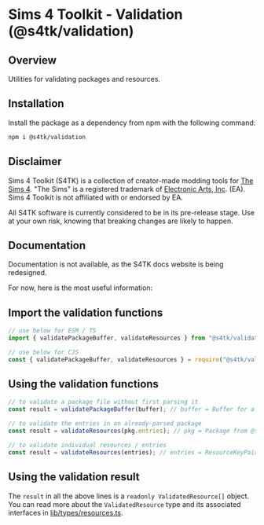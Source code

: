 # Sims 4 Toolkit - Validation (@s4tk/validation)

## Overview

Utilities for validating packages and resources.

## Installation

Install the package as a dependency from npm with the following command:

```sh
npm i @s4tk/validation
```

## Disclaimer

Sims 4 Toolkit (S4TK) is a collection of creator-made modding tools for [The Sims 4](https://www.ea.com/games/the-sims). "The Sims" is a registered trademark of [Electronic Arts, Inc](https://www.ea.com/). (EA). Sims 4 Toolkit is not affiliated with or endorsed by EA.

All S4TK software is currently considered to be in its pre-release stage. Use at your own risk, knowing that breaking changes are likely to happen.

## Documentation

Documentation is not available, as the S4TK docs website is being redesigned.

For now, here is the most useful information:

## Import the validation functions

```ts
// use below for ESM / TS
import { validatePackageBuffer, validateResources } from "@s4tk/validation";

// use below for CJS
const { validatePackageBuffer, validateResources } = require("@s4tk/validation");
```

## Using the validation functions

```ts
// to validate a package file without first parsing it
const result = validatePackageBuffer(buffer); // buffer = Buffer for a .package file

// to validate the entries in an already-parsed package
const result = validateResources(pkg.entries); // pkg = Package from @s4tk/models

// to validate individual resources / entries
const result = validateResources(entries); // entries = ResourceKeyPair[] from @s4tk/models
```

## Using the validation result

The `result` in all the above lines is a `readonly ValidatedResource[]` object. You can read more about the `ValidatedResource` type and its associated interfaces in [lib/types/resources.ts](https://github.com/sims4toolkit/validation/blob/main/src/lib/types/resources.ts).
